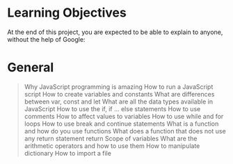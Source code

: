 # Learning Objectives
At the end of this project, you are expected to be able to explain to anyone, without the help of Google:

# General
> Why JavaScript programming is amazing
> How to run a JavaScript script
> How to create variables and constants
> What are differences between var, const and let
> What are all the data types available in JavaScript
> How to use the if, if ... else statements
> How to use comments
> How to affect values to variables
> How to use while and for loops
> How to use break and continue statements
> What is a function and how do you use functions
> What does a function that does not use any return statement return
> Scope of variables
> What are the arithmetic operators and how to use them
> How to manipulate dictionary
> How to import a file
